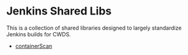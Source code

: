 # Jenkins Shared Libs

This is a collection of shared libraries designed to largely standardize
Jenkins builds for CWDS.

* [containerScan](docs/containerScan.md)
